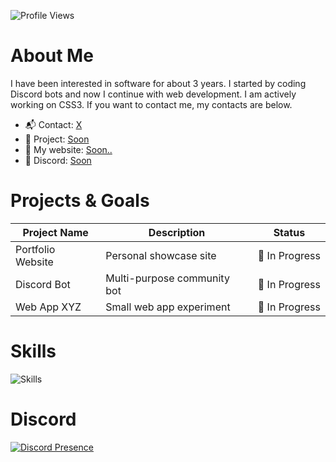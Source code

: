 <p>
  <img src="https://komarev.com/ghpvc/?username=aoz-dev&color=red&style=plastic" alt="Profile Views" />
</p>

# About Me

I have been interested in software for about 3 years. I started by coding Discord bots and now I continue with web development. I am actively working on CSS3. If you want to contact me, my contacts are below.

- 📬 Contact: [X](https://x.com/aozdevx)
- 🌱 Project: [Soon](https://github.com/)
- 🚀 My website: [Soon..](https://)
- 🔗 Discord: [Soon](https://)


# Projects & Goals

| Project Name        | Description                       | Status      
|---------------------|-----------------------------------|---------------
| Portfolio Website   | Personal showcase site            | 🚧 In Progress 
| Discord Bot         | Multi-purpose community bot       | 🚧 In Progress 
| Web App XYZ         | Small web app experiment          | 🚧 In Progress  


# Skills

<p >
  <img src="https://skillicons.dev/icons?i=html,css,bootstrap,js,vscode,microsoft" alt="Skills" />
</p>


# Discord

<p >
  <a href="https://discord.com/users/1392225551401488526" target="_blank" rel="noopener noreferrer">
    <img src="https://lanyard.cnrad.dev/api/1392225551401488526?borderRadius=20px&idleMessage=Probably%20coding..." alt="Discord Presence" />
  </a>
</p>


